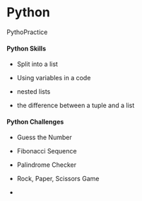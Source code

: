 # Python
PythoPractice

#### Python Skills
- Split into a list

- Using variables in a code

- nested lists

- the difference between a tuple and a list

#### Python Challenges

- Guess the Number

- Fibonacci Sequence

- Palindrome Checker

- Rock, Paper, Scissors Game

- 
